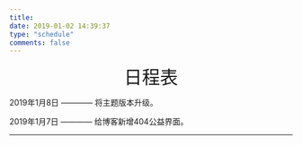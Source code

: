 ```yaml
---
title: 
date: 2019-01-02 14:39:37
type: "schedule"
comments: false
---
```


<center><font face="华文行楷" size=6>日程表</font></center>

2019年1月8日 ———— 将主题版本升级。

2019年1月7日 ———— 给博客新增404公益界面。

---